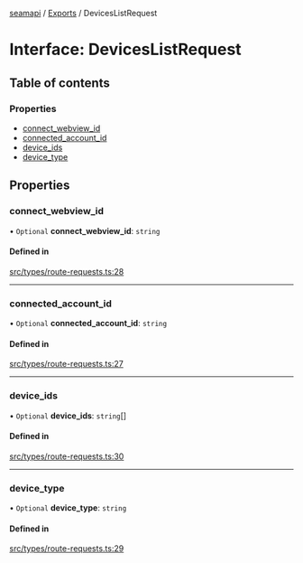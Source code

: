 [seamapi](../README.md) / [Exports](../modules.md) / DevicesListRequest

# Interface: DevicesListRequest

## Table of contents

### Properties

- [connect\_webview\_id](DevicesListRequest.md#connect_webview_id)
- [connected\_account\_id](DevicesListRequest.md#connected_account_id)
- [device\_ids](DevicesListRequest.md#device_ids)
- [device\_type](DevicesListRequest.md#device_type)

## Properties

### connect\_webview\_id

• `Optional` **connect\_webview\_id**: `string`

#### Defined in

[src/types/route-requests.ts:28](https://github.com/hello-seam/seamapi-javascript/blob/main/src/types/route-requests.ts#L28)

___

### connected\_account\_id

• `Optional` **connected\_account\_id**: `string`

#### Defined in

[src/types/route-requests.ts:27](https://github.com/hello-seam/seamapi-javascript/blob/main/src/types/route-requests.ts#L27)

___

### device\_ids

• `Optional` **device\_ids**: `string`[]

#### Defined in

[src/types/route-requests.ts:30](https://github.com/hello-seam/seamapi-javascript/blob/main/src/types/route-requests.ts#L30)

___

### device\_type

• `Optional` **device\_type**: `string`

#### Defined in

[src/types/route-requests.ts:29](https://github.com/hello-seam/seamapi-javascript/blob/main/src/types/route-requests.ts#L29)
